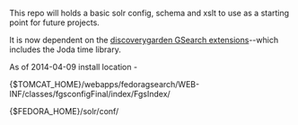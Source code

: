 This repo will holds a basic solr config, schema and xslt to use as a starting point for future projects.

It is now dependent on the [discoverygarden GSearch extensions](https://github.com/discoverygarden/dgi_gsearch_extensions)--which includes the Joda time library.

As of 2014-04-09 install location - 

{$TOMCAT_HOME}/webapps/fedoragsearch/WEB-INF/classes/fgsconfigFinal/index/FgsIndex/

{$FEDORA_HOME}/solr/conf/
